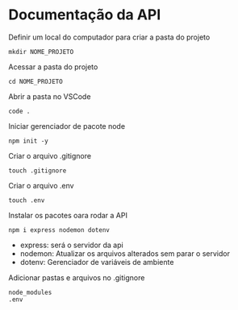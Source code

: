 # Documentação da API
Definir um local do computador para criar a pasta do projeto
```
mkdir NOME_PROJETO
```
Acessar a pasta do projeto
```
cd NOME_PROJETO
```
Abrir a pasta no VSCode
```
code . 
```
Iniciar gerenciador de pacote node
```
npm init -y
```
Criar o arquivo .gitignore
```
touch .gitignore
```
Criar o arquivo .env
```
touch .env
```
Instalar os pacotes oara rodar a API
```
npm i express nodemon dotenv
```
* express: será o servidor da api
* nodemon: Atualizar os arquivos alterados sem parar o servidor
* dotenv: Gerenciador de variáveis de ambiente

Adicionar pastas e arquivos no .gitignore
```
node_modules
.env
```